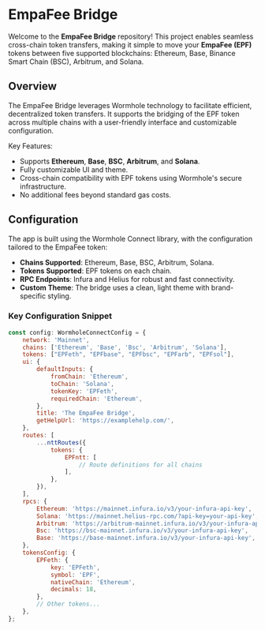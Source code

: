 # EmpaFee Bridge

Welcome to the **EmpaFee Bridge** repository! This project enables seamless cross-chain token transfers, making it simple to move your **EmpaFee (EPF)** tokens between five supported blockchains: Ethereum, Base, Binance Smart Chain (BSC), Arbitrum, and Solana.

## Overview

The EmpaFee Bridge leverages Wormhole technology to facilitate efficient, decentralized token transfers. It supports the bridging of the EPF token across multiple chains with a user-friendly interface and customizable configuration.

Key Features:
- Supports **Ethereum**, **Base**, **BSC**, **Arbitrum**, and **Solana**.
- Fully customizable UI and theme.
- Cross-chain compatibility with EPF tokens using Wormhole's secure infrastructure.
- No additional fees beyond standard gas costs.

## Configuration

The app is built using the Wormhole Connect library, with the configuration tailored to the EmpaFee token:

- **Chains Supported**: Ethereum, Base, BSC, Arbitrum, Solana.
- **Tokens Supported**: EPF tokens on each chain.
- **RPC Endpoints**: Infura and Helius for robust and fast connectivity.
- **Custom Theme**: The bridge uses a clean, light theme with brand-specific styling.

### Key Configuration Snippet

```javascript
const config: WormholeConnectConfig = {
    network: 'Mainnet',
    chains: ['Ethereum', 'Base', 'Bsc', 'Arbitrum', 'Solana'],
    tokens: ["EPFeth", "EPFbase", "EPFbsc", "EPFarb", "EPFsol"],
    ui: {
        defaultInputs: {
            fromChain: 'Ethereum',
            toChain: 'Solana',
            tokenKey: 'EPFeth',
            requiredChain: 'Ethereum',
        },
        title: 'The EmpaFee Bridge',
        getHelpUrl: 'https://examplehelp.com/',
    },
    routes: [
        ...nttRoutes({
            tokens: {
                EPFntt: [
                    // Route definitions for all chains
                ],
            },
        }),
    ],
    rpcs: {
        Ethereum: 'https://mainnet.infura.io/v3/your-infura-api-key',
        Solana: 'https://mainnet.helius-rpc.com/?api-key=your-api-key',
        Arbitrum: 'https://arbitrum-mainnet.infura.io/v3/your-infura-api-key',
        Bsc: 'https://bsc-mainnet.infura.io/v3/your-infura-api-key',
        Base: 'https://base-mainnet.infura.io/v3/your-infura-api-key',
    },
    tokensConfig: {
        EPFeth: {
            key: 'EPFeth',
            symbol: 'EPF',
            nativeChain: 'Ethereum',
            decimals: 18,
        },
        // Other tokens...
    },
};
